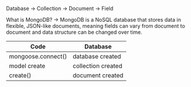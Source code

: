 Database -> Collection -> Document -> Field

What is MongoDB?
-> MongoDB is a NoSQL database that stores data in flexible, JSON-like documents, meaning fields can vary from document to document and data structure can be changed over time.



<div class="card" role="region" aria-label="Code to Database mapping table">
      <table>
        <thead>
          <tr>
            <th>Code</th>
            <th>Database</th>
          </tr>
        </thead>
        <tbody>
          <tr>
            <td class="code-col" data-label="Code">mongoose.connect()</td>
            <td class="db-col" data-label="Database">database created</td>
          </tr>
          <tr>
            <td class="code-col" data-label="Code">model create</td>
            <td class="db-col" data-label="Database">collection created</td>
          </tr>
          <tr>
            <td class="code-col" data-label="Code">create()</td>
            <td class="db-col" data-label="Database">document created</td>
          </tr>
        </tbody>
      </table>
</div>